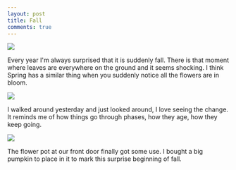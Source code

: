 ```yaml
---
layout: post
title: Fall
comments: true
---
```


![](https://farm3.staticflickr.com/2945/15247421648_c6244f2dd2_c.jpg)

Every year I'm always surprised that it is suddenly fall.  There is that moment where leaves are everywhere on the ground and it seems shocking.  I think Spring has a similar thing when you suddenly notice all the flowers are in bloom. 

![](https://farm4.staticflickr.com/3930/15410957496_e47d143e62_c.jpg)

I walked around yesterday and just looked around, I love seeing the change. It reminds me of how things go through phases, how they age, how they keep going.

![](https://farm4.staticflickr.com/3935/15247421848_3f68a65427_c.jpg)

The flower pot at our front door finally got some use. I bought a big pumpkin to place in it to mark this surprise beginning of fall.

